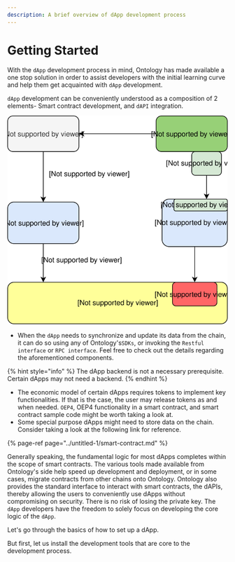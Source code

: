 ```yaml
---
description: A brief overview of dApp development process
---
```


# Getting Started

With the `dApp` development process in mind, Ontology has made available a one stop solution in order to assist developers with the initial learning curve and help them get acquainted with `dApp` development. 

`dApp` development can be conveniently understood as a composition of 2 elements- Smart contract development, and `dAPI` integration.

![](../.gitbook/assets/dapp-dev-intro.svg)

* When the `dApp` needs to synchronize and update its data from the chain, it can do so using any of Ontology's`SDKs`, or invoking the `Restful interface` or `RPC interface`. Feel free to check out the details regarding the aforementioned components.

{% hint style="info" %}
The dApp backend is not a necessary prerequisite. Certain dApps may not need a backend.
{% endhint %}

* The economic model of certain dApps requires tokens to implement key functionalities. If that is the case, the user may release tokens as and when needed. `OEP4`, OEP4 functionality in a smart contract, and smart contract sample code might be worth taking a look at.
* Some special purpose dApps might need to store data on the chain. Consider taking a look at the following link for reference.

{% page-ref page="../untitled-1/smart-contract.md" %}

Generally speaking, the fundamental logic for most dApps completes within the scope of smart contracts. The various tools made available from Ontology's side help speed up development and deployment, or in some cases, migrate contracts from other chains onto Ontology. Ontology also provides the standard interface to interact with smart contracts, the dAPIs, thereby allowing the users to conveniently use dApps without compromising on security. There is no risk of losing the private key. The `dApp` developers have the freedom to solely focus on developing the core logic of the `dApp`.

Let's go through the basics of how to set up a dApp.

But first, let us install the development tools that are core to the development process.

